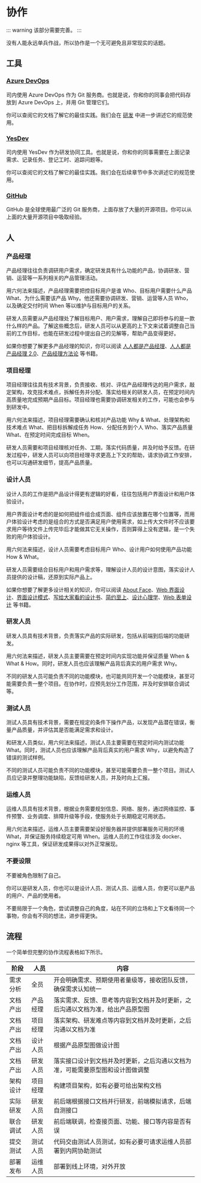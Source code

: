 # 协作

::: warning
该部分需要完善。
:::

没有人能永远单兵作战，所以协作是一个无可避免且非常现实的话题。

## 工具

### [Azure DevOps](https://azure.microsoft.com/en-us/products/devops/)

司内使用 Azure DevOps 作为 Git 服务商。也就是说，你和你的同事会把代码存放到 Azure DevOps 上，并用 Git 管理它们。

你可以查阅它的文档了解它的最佳实践。我们会在 [研发](./development.md) 中进一步讲述它的规范使用。

### [YesDev](https://www.yesdev.cn/)

司内使用 YesDev 作为研发协同工具。也就是说，你和你的同事需要在上面记录需求、记录任务、登记工时、追踪问题等。

你可以查阅它的文档了解它的最佳实践。我们会在后续章节中多次讲述它的规范使用。

### [GitHub](https://github.com)

GitHub 是全球使用最广泛的 Git 服务商，上面存放了大量的开源项目。你可以从上面的大量开源项目中吸取经验。

## 人

### 产品经理

产品经理往往负责调研用户需求，确定研发具有什么功能的产品，协调研发、营销、运营等⼀系列相关的产品管理活动。

用六何法来描述，产品经理需要把控目标用户是谁 Who、目标用户需要什么产品 What、为什么需要该产品 Why。他还需要协调研发、营销、运营等人员 Who，以及确定交付时间 When 等以维护与目标用户的关系。

研发人员需要从产品经理处了解目标用户、用户需求，理解自己即将参与的是一款什么样的产品。了解这些概念后，研发人员可以从更高的上下文来试着调整自己当前的工作目标，也能在研发过程中提出自己的见解等，帮助产品变得更好。

如果你想要了解更多产品经理的知识，你可以阅读 [人人都是产品经理](https://book.douban.com/subject/4723970/)、[人人都是产品经理 2.0](https://book.douban.com/subject/27029547/)、[产品经理方法论](https://book.douban.com/subject/35667050/) 等书籍。

### 项目经理

项目经理往往具有技术背景，负责接收、核对、评估产品经理传达的用户需求，敲定架构，攻克技术难点，拆解任务并分配、落实给相关的研发人员，在预定时间内高质量地完成预期产品目标。项目经理也需要协调研发相关的工作，可能也会参与到研发中。

用六何法来描述，项目经理需要确认和核对产品功能 Why & What、处理架构和技术难点 What、把目标拆解成任务 How、分配任务到个人 Who、落实产品质量 What、在预定时间完成目标 When。

研发人员需要和项目经理核对任务、工期，落实代码质量，并及时给予反馈。在研发过程中，研发人员可以向项目经理寻求更高上下文的帮助，请求协调工作安排，也可以沟通研发细节，提高产品质量。

### 设计人员

设计人员的工作是把产品设计得更有逻辑的好看，往往包括用户界面设计和用户体验设计。

用户界面设计考虑的是如何把组件组合成页面、组件应该放置在哪个位置等，而用户体验设计考虑的是组合的方式是否满足用户使用需求，如上传大文件时不应该要求用户等待文件上传完毕后才能做其它无关操作，否则算得上没有逻辑，是一个失败的用户体验设计。

用六何法来描述，设计人员需要考虑目标用户 Who、设计用户如何使用产品功能 How & What。

研发人员需要结合目标用户和用户需求等，理解设计人员的设计意图，落实设计人员提供的设计稿，还原到实际产品上。

如果你想要了解更多设计相关的知识，你可以阅读 [About Face](http://book.douban.com/subject/26642302/)、[Web 界面设计](https://book.douban.com/subject/26345173/)、[界面设计模式](https://book.douban.com/subject/25716088/)、[写给大家看的设计书](https://book.douban.com/subject/26664522/)、[简约至上](https://book.douban.com/subject/30253370/)、[设计心理学](https://book.douban.com/subject/26742341/)、[Web 表单设计](https://book.douban.com/subject/4886100/) 等书籍。

### 研发人员

研发人员具有技术背景，负责落实产品的实际研发，包括从前端到后端的功能研发。

用六何法来描述，研发人员主要需要在预定时间内实现功能并保证质量 When & What & How。同时，研发人员也应该理解产品背后真实的用户需求 Why。

不同的研发人员可能负责不同的功能模块，也可能共同开发一个功能模块，甚至可能需要负责一整个项目。在协作时，应预先划分工作范围，并及时安排联合调试等。

### 测试人员

测试人员具有技术背景，需要在规定的条件下操作产品，以发现产品潜在错误，衡量产品质量，并评估其是否能满足需求和设计。

和研发人员类似，用六何法来描述，测试人员主要需要在预定时间内测试功能 What。同时，测试人员也应该理解产品背后真实的用户需求 Why，以避免构造了错误的测试样例。

不同的测试人员可能负责不同的功能模块，甚至可能需要负责一整个项目。测试人员应记录并整理功能缺陷，反馈给研发人员，并及时向上汇报。

### 运维人员

运维人员具有技术背景，根据业务需要规划信息、网络、服务，通过网络监控、事件预警、业务调度、排障升级等手段，使服务处于长期稳定可用状态。

用六何法来描述，运维人员主要需要架设好服务器并提供部署服务可用的环境 What，并保证服务持续稳定可用 When。运维人员的工作往往涉及 docker、nginx 等工具，保证研发成果得以对外正常展现。

### 不要设限

不要被角色限制了自己。

你可以是研发人员，你也可以是设计人员、测试人员、运维人员，你更可以是产品的用户、产品的使用者。

不要局限于一个角色，尝试调整自己的角度，站在不同的立场和上下文看待同一个事物，你会有不同的想法，进步得更快。

## 流程

一个简单但完整的协作流程表格如下所示。

| 阶段     | 人员     | 内容                                                                           |
| -------- | -------- | ------------------------------------------------------------------------------ |
| 需求分析 | 全员     | 开会明确需求、预期使用者量级等，接收团队反馈，确保需求认知统一                 |
| 文档产出 | 产品经理 | 落实需求、反馈、思考等内容到文档并及时更新，之后沟通以文档为准，给出产品原型图 |
| 文档产出 | 项目经理 | 落实架构、研发难点等内容到文档并及时更新，之后沟通以文档为准                   |
| 文档产出 | 设计人员 | 根据产品原型图做设计图                                                         |
| 文档产出 | 研发人员 | 落实接口设计到文档并及时更新，之后沟通以文档为准，可能需要原型图和设计图做调整 |
| 架构设计 | 项目经理 | 构建项目架构，如有必要可给出架构文档                                           |
| 实际研发 | 研发人员 | 前后端根据接口文档并行研发，前端模拟请求，后端自测接口                         |
| 联合调试 | 研发人员 | 前后端联调，检查接页面、功能、接口等内容是否有误                               |
| 提交测试 | 测试人员 | 代码交由测试人员测试，如有必要可请求运维人员部署到内网协助测试                 |
| 部署发布 | 运维人员 | 部署到线上环境，对外开放                                                       |

<!-- ## 接口规范

- [JSON-RPC](https://www.jsonrpc.org/)
- [Restful API](https://restfulapi.net/)
- [GraphQL](https://graphql.org/)

## 接口文档

- 版本号
- 文档描述
- 基本路径
- 测试服务器，可选
- 简单使用示例
- 安全与认证
- 具体接口定义
  - url 或方法名
  - 方法描述
  - 请求参数和对应描述，包括数据类型、是否可选等
  - 响应参数和对应描述, 包括数据类型、是否可选等
  - 可能的异常情况，错误代码和对应描述
  - 请求示例，可选 -->
